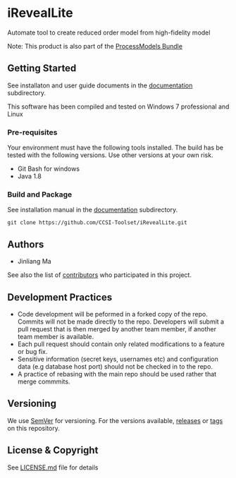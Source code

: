 # iRevealLite
Automate tool to create reduced order model from high-fidelity model

Note: This product is also part of the [ProcessModels Bundle](../../../ProcessModels_bundle)

## Getting Started
See installaton and user guide documents in the [documentation](docs) subdirectory.

This software has been compiled and tested on Windows 7 professional and Linux

### Pre-requisites
Your environment must have the following tools installed.
The build has be tested with the following versions. Use other
versions at your own risk.

+ Git Bash for windows
+ Java 1.8

### Build and Package
See installation manual in the [documentation](docs) subdirectory.


```
git clone https://github.com/CCSI-Toolset/iRevealLite.git
```

## Authors

* Jinliang Ma

See also the list of [contributors](../../contributors) who participated in this project.

## Development Practices

* Code development will be peformed in a forked copy of the repo. Commits will not be 
  made directly to the repo. Developers will submit a pull request that is then merged
  by another team member, if another team member is available.
* Each pull request should contain only related modifications to a feature or bug fix.  
* Sensitive information (secret keys, usernames etc) and configuration data 
  (e.g database host port) should not be checked in to the repo.
* A practice of rebasing with the main repo should be used rather that merge commmits.

## Versioning

We use [SemVer](http://semver.org/) for versioning. For the versions available, 
[releases](../../releases) or [tags](../..//tags) on this repository. 

## License & Copyright

See [LICENSE.md](LICENSE.md) file for details

